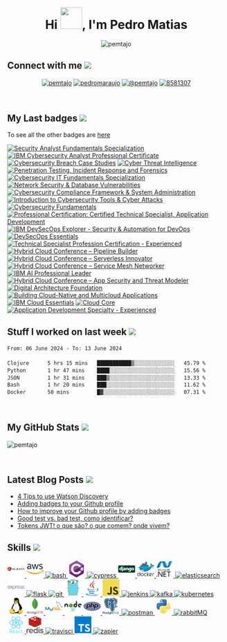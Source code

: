 <h1 align="center">Hi <img src = "https://raw.githubusercontent.com/MartinHeinz/MartinHeinz/master/wave.gif" width="50" height="50">, I'm Pedro Matias</h1>

<p align="center"> <img src="https://komarev.com/ghpvc/?username=pemtajo" alt="pemtajo" /> </p>

<h2> Connect with me <img src='https://raw.githubusercontent.com/ShahriarShafin/ShahriarShafin/main/Assets/handshake.gif' width="100"> </h2>

<p align="center">
<a href="https://dev.to/pemtajo" target="blank"><img align="center" src="https://cdn.jsdelivr.net/npm/simple-icons@3.0.1/icons/dev-dot-to.svg" alt="pemtajo" height="30" width="30" /></a>
<a href="https://linkedin.com/in/pedromaraujo" target="blank"><img align="center" src="https://cdn.jsdelivr.net/npm/simple-icons@3.0.1/icons/linkedin.svg" alt="pedromaraujo" height="30" width="30" /></a>
<a href="https://medium.com/@pemtajo" target="blank"><img align="center" src="https://cdn.jsdelivr.net/npm/simple-icons@3.0.1/icons/medium.svg" alt="@pemtajo" height="30" width="30" /></a>
<a href="https://stackoverflow.com/users/8581307" target="blank"><img align="center" src="https://cdn.jsdelivr.net/npm/simple-icons@3.0.1/icons/stackoverflow.svg" alt="8581307" height="30" width="30" /></a>
</p>

<br />

<h2> My Last badges <img src = "https://media.giphy.com/media/3orifgYbnsq43eFsdO/giphy.gif" width="50"> </h2>

To see all the other badges are [here](https://www.credly.com/users/pemtajo/badges)

<!--START_SECTION:badges-->
[![Security Analyst Fundamentals Specialization](https://images.credly.com/size/100x100/images/89fc0e9e-6da5-4146-b277-cd11c313123f/Security_Analyst_Fundamentals_Specialization.png)](http://www.credly.com/badges/8f3afd71-0986-4779-b2b6-11b824f85d70 "Security Analyst Fundamentals Specialization")
[![IBM Cybersecurity Analyst Professional Certificate](https://images.credly.com/size/100x100/images/a850079a-75bb-41e1-adae-dedfabcf597c/Professional_Certificate_-_IBM_Cybersecurity_Analyst.png)](http://www.credly.com/badges/08a67167-7176-48bf-b173-0d9164dd032c "IBM Cybersecurity Analyst Professional Certificate")
[![Cybersecurity Breach Case Studies](https://images.credly.com/size/100x100/images/5b506ea5-5054-4cac-bf5e-559ac17f988b/image.png)](http://www.credly.com/badges/edf33c2c-8998-4ae0-8995-e65ac4e2b6f4 "Cybersecurity Breach Case Studies")
[![Cyber Threat Intelligence](https://images.credly.com/size/100x100/images/b5b9d324-2c16-4677-8c17-4613f08d0678/image.png)](http://www.credly.com/badges/4bd26724-b573-46cb-a5eb-483b85939d90 "Cyber Threat Intelligence")
[![Penetration Testing, Incident Response and Forensics](https://images.credly.com/size/100x100/images/af0b6fe7-08b7-4380-9a9a-b5aaa2c78ea0/image.png)](http://www.credly.com/badges/ecf01b05-5348-432e-9247-93ea559d31a6 "Penetration Testing, Incident Response and Forensics")
[![Cybersecurity IT Fundamentals Specialization](https://images.credly.com/size/100x100/images/114ee3e0-902b-45df-b9d0-2f72a16386a8/IT_Fund_for_Cyber_Specialist.png)](http://www.credly.com/badges/43542a30-685e-46fb-9b16-da289332e75a "Cybersecurity IT Fundamentals Specialization")
[![Network Security & Database Vulnerabilities](https://images.credly.com/size/100x100/images/630f25fb-d24d-4ee4-acab-c1fa42940ccf/image.png)](http://www.credly.com/badges/e0d89b53-1491-407e-b173-8270a87860e2 "Network Security & Database Vulnerabilities")
[![Cybersecurity Compliance Framework & System Administration](https://images.credly.com/size/100x100/images/35197eb5-da41-4ad5-94e9-ad35c9fd7890/Cybersec_compl_framew_sys_admin.png)](http://www.credly.com/badges/f57ad202-6817-4a11-a6e9-ff3a6027cb94 "Cybersecurity Compliance Framework & System Administration")
[![Introduction to Cybersecurity Tools & Cyber Attacks](https://images.credly.com/size/100x100/images/38d67952-85b2-4a05-b793-9213148a368b/image.png)](http://www.credly.com/badges/373897a6-2e76-4626-b3f7-a9a191c41774 "Introduction to Cybersecurity Tools & Cyber Attacks")
[![Cybersecurity Fundamentals](https://images.credly.com/size/100x100/images/50b96632-6cbb-40b7-ac0e-b83f49ff7f94/image.png)](http://www.credly.com/badges/dcf466df-bca3-4a56-91f0-823e30c05dbd "Cybersecurity Fundamentals")
[![Professional Certification: Certified Technical Specialist, Application Development](https://images.credly.com/size/100x100/images/d087a332-8b99-4bfd-9020-06a41e010158/badge-opencts-certified.png)](http://www.credly.com/badges/944b1c39-9352-48c2-bec7-3340b4c2973c "Professional Certification: Certified Technical Specialist, Application Development")
[![IBM DevSecOps Explorer - Security & Automation for DevOps](https://images.credly.com/size/100x100/images/673f4bed-428d-42cf-b523-3bf266b2bd8f/DevSecOps.png)](http://www.credly.com/badges/f512ba38-fd6c-4e2a-b037-6843953faf6c "IBM DevSecOps Explorer - Security & Automation for DevOps")
[![DevSecOps Essentials](https://images.credly.com/size/100x100/images/6fcae0c0-78b7-48c5-a414-5d21665b2250/DevSecOps-Essentials.png)](http://www.credly.com/badges/c8b48139-2927-4c5e-a896-0693bb9e3443 "DevSecOps Essentials")
[![Technical Specialist Profession Certification - Experienced](https://images.credly.com/size/100x100/images/af9bdfd9-5722-43a1-8aa9-06cdc5b5bd24/Tech-Spec-Experienced.png)](http://www.credly.com/badges/e53315f5-783c-43a2-b1a8-9a05c117b50d "Technical Specialist Profession Certification - Experienced")
[![Hybrid Cloud Conference – Pipeline Builder](https://images.credly.com/size/100x100/images/47069d6e-35c4-46ce-9cf6-12cc92e09a48/Hybrid_Cloud_Conf_-_Pipeline_Builder.png)](http://www.credly.com/badges/2d769f9e-71a3-4394-8cd5-72247346ac76 "Hybrid Cloud Conference – Pipeline Builder")
[![Hybrid Cloud Conference – Serverless Innovator](https://images.credly.com/size/100x100/images/a7c5d4e5-bba1-4541-9b72-138d75f6fa8b/Hybrid_Cloud_Conf_-_Serverless_Innovator.png)](http://www.credly.com/badges/05d8ba97-cf24-4e94-8846-bfab6f4cea67 "Hybrid Cloud Conference – Serverless Innovator")
[![Hybrid Cloud Conference – Service Mesh Networker](https://images.credly.com/size/100x100/images/236f63f5-b7b6-42e8-8151-cc70f0dc8445/Hybrid_Cloud_Conf_-_Service_Mesh_Networker.png)](http://www.credly.com/badges/e81aeddd-ab7c-4e2a-a478-21971b908c0d "Hybrid Cloud Conference – Service Mesh Networker")
[![IBM AI Professional Leader](https://images.credly.com/size/100x100/images/cb003281-a5cb-444d-8296-87ed0464cf5f/IBM-AI-Professional-Leader.png)](http://www.credly.com/badges/a0eae486-d41c-4751-a34b-d390c92af201 "IBM AI Professional Leader")
[![Hybrid Cloud Conference – App Security and Threat Modeler](https://images.credly.com/size/100x100/images/f93b9f99-8d58-431e-82a6-a44c3ab7e668/Hybrid_Cloud_Conf_-_App_Sec_and_Threat_Modler.png)](http://www.credly.com/badges/f291e9a4-0d8d-4121-aa58-1a5914d8feba "Hybrid Cloud Conference – App Security and Threat Modeler")
[![Digital Architecture Foundation](https://images.credly.com/size/100x100/images/a3e393a9-f8f7-4c17-aa97-25fe413e2a5e/Digital-Architecture-Foundation.png)](http://www.credly.com/badges/2d5579dd-c9fd-4782-a01e-e326bf5f6107 "Digital Architecture Foundation")
[![Building Cloud-Native and Multicloud Applications](https://images.credly.com/size/100x100/images/60cc2ff2-e79e-441b-9d9c-4d6fedf81193/Building_Cloud-Native_and_Multicloud_Apps.png)](http://www.credly.com/badges/ffe671c0-05bb-41c3-a19f-d5542705ab21 "Building Cloud-Native and Multicloud Applications")
[![IBM Cloud Essentials](https://images.credly.com/size/100x100/images/58e2cad5-5551-44a6-8285-06d6a4aa9cb3/IBM_Cloud_Essentials.png)](http://www.credly.com/badges/d58d1ef9-da50-49df-bd3d-78067db4c9de "IBM Cloud Essentials")
[![Cloud Core](https://images.credly.com/size/100x100/images/b0607951-b6f7-47d0-af16-7112971ab2ef/Cloud_Core_-_Developer_Skills_Network_-_v3.png)](http://www.credly.com/badges/9ba5d062-f0bc-4b44-96eb-3f7b400be24f "Cloud Core")
[![Application Development Specialty - Experienced](https://images.credly.com/size/100x100/images/221ed70e-0e4b-4cd4-8ad5-9ab6d54bec39/Application-Development-Specialty-Intermediate.png)](http://www.credly.com/badges/b66c9738-e0f7-4f91-934f-01749f89cca2 "Application Development Specialty - Experienced")
<!--END_SECTION:badges-->

<h2> Stuff I worked on last week  <img src = "https://media1.giphy.com/media/JZ40cnfnN11KycrvMF/giphy.gif?cid=ecf05e47a0n3gi1bfqntqmob8g9aid1oyj2wr3ds3mg700bl&rid=giphy.gif" width="40"> </h2>


<!--START_SECTION:waka-->

```txt
From: 06 June 2024 - To: 13 June 2024

Clojure      5 hrs 15 mins   ███████████▒░░░░░░░░░░░░░   45.79 %
Python       1 hr 47 mins    ████░░░░░░░░░░░░░░░░░░░░░   15.56 %
JSON         1 hr 31 mins    ███▒░░░░░░░░░░░░░░░░░░░░░   13.33 %
Bash         1 hr 20 mins    ███░░░░░░░░░░░░░░░░░░░░░░   11.62 %
Docker       50 mins         █▓░░░░░░░░░░░░░░░░░░░░░░░   07.31 %
```

<!--END_SECTION:waka-->

<br />

<h2> My GitHub Stats <img src='https://media1.giphy.com/media/du3J3cXyzhj75IOgvA/giphy.gif?cid=ecf05e47x2g034i9pzwtzzsd3xgg2w9nr94t4tflbbgo3008&rid=giphy.gif' width="40"> </h2>

<p><img align="center" src="https://github-readme-streak-stats.herokuapp.com/?user=pemtajo&theme=dark" alt="pemtajo" /></p>

<br />

<h2> Latest Blog Posts <img src = "https://media.giphy.com/media/inlGp1wGqBog2cVw5y/giphy.gif" width="40"> </h2>

<!-- BLOG-POST-LIST:START -->
- [4 Tips to use Watson Discovery](https://pemtajo.medium.com/4-tips-to-use-watson-discovery-802f3c568315?source=rss-bb908bda42e------2)
- [Adding badges to your Github profile](https://dev.to/pemtajo/how-to-improve-your-github-profile-by-adding-badges-gib)
- [How to improve your Github profile by adding badges](https://pemtajo.medium.com/how-to-improve-your-github-profile-by-adding-badges-2c10363f4f9a?source=rss-bb908bda42e------2)
- [Good test vs. bad test, como identificar?](https://medium.com/devorando/good-test-bad-test-como-identificar-ffd1d43ca034?source=rss-bb908bda42e------2)
- [Tokens JWT! o que são? o que comem? onde vivem?](https://medium.com/devorando/tokens-jwt-o-que-s%C3%A3o-o-que-comem-onde-vivem-f4e85ad37876?source=rss-bb908bda42e------2)
<!-- BLOG-POST-LIST:END -->

<h2> Skills <img src = "https://media2.giphy.com/media/QssGEmpkyEOhBCb7e1/giphy.gif?cid=ecf05e47a0n3gi1bfqntqmob8g9aid1oyj2wr3ds3mg700bl&rid=giphy.gif" width="32"> </h2>

<p align="left"> <a href="https://angular.io" target="_blank"> <img src="https://raw.githubusercontent.com/devicons/devicon/master/icons/angularjs/angularjs-original-wordmark.svg" alt="angularjs" width="40" height="40"/> </a> <a href="https://aws.amazon.com" target="_blank"> <img src="https://raw.githubusercontent.com/devicons/devicon/master/icons/amazonwebservices/amazonwebservices-original-wordmark.svg" alt="aws" width="40" height="40"/> </a> <a href="https://www.gnu.org/software/bash/" target="_blank"> <img src="https://www.vectorlogo.zone/logos/gnu_bash/gnu_bash-icon.svg" alt="bash" width="40" height="40"/> </a> <a href="https://www.w3schools.com/cs/" target="_blank"> <img src="https://raw.githubusercontent.com/devicons/devicon/master/icons/csharp/csharp-original.svg" alt="csharp" width="40" height="40"/> </a> <a href="https://www.cypress.io" target="_blank"> <img src="https://raw.githubusercontent.com/simple-icons/simple-icons/6e46ec1fc23b60c8fd0d2f2ff46db82e16dbd75f/icons/cypress.svg" alt="cypress" width="40" height="40"/> </a> <a href="https://www.djangoproject.com/" target="_blank"> <img src="https://raw.githubusercontent.com/devicons/devicon/master/icons/django/django-original.svg" alt="django" width="40" height="40"/> </a> <a href="https://www.docker.com/" target="_blank"> <img src="https://raw.githubusercontent.com/devicons/devicon/master/icons/docker/docker-original-wordmark.svg" alt="docker" width="40" height="40"/> </a> <a href="https://dotnet.microsoft.com/" target="_blank"> <img src="https://raw.githubusercontent.com/devicons/devicon/master/icons/dot-net/dot-net-original-wordmark.svg" alt="dotnet" width="40" height="40"/> </a> <a href="https://www.elastic.co" target="_blank"> <img src="https://www.vectorlogo.zone/logos/elastic/elastic-icon.svg" alt="elasticsearch" width="40" height="40"/> </a> <a href="https://expressjs.com" target="_blank"> <img src="https://raw.githubusercontent.com/devicons/devicon/master/icons/express/express-original-wordmark.svg" alt="express" width="40" height="40"/> </a> <a href="https://flask.palletsprojects.com/" target="_blank"> <img src="https://www.vectorlogo.zone/logos/pocoo_flask/pocoo_flask-icon.svg" alt="flask" width="40" height="40"/> </a> <a href="https://git-scm.com/" target="_blank"> <img src="https://www.vectorlogo.zone/logos/git-scm/git-scm-icon.svg" alt="git" width="40" height="40"/> </a> <a href="https://golang.org" target="_blank"> <img src="https://raw.githubusercontent.com/devicons/devicon/master/icons/go/go-original.svg" alt="go" width="40" height="40"/> </a> <a href="https://www.java.com" target="_blank"> <img src="https://raw.githubusercontent.com/devicons/devicon/master/icons/java/java-original.svg" alt="java" width="40" height="40"/> </a> <a href="https://developer.mozilla.org/en-US/docs/Web/JavaScript" target="_blank"> <img src="https://raw.githubusercontent.com/devicons/devicon/master/icons/javascript/javascript-original.svg" alt="javascript" width="40" height="40"/> </a> <a href="https://www.jenkins.io" target="_blank"> <img src="https://www.vectorlogo.zone/logos/jenkins/jenkins-icon.svg" alt="jenkins" width="40" height="40"/> </a> <a href="https://kafka.apache.org/" target="_blank"> <img src="https://www.vectorlogo.zone/logos/apache_kafka/apache_kafka-icon.svg" alt="kafka" width="40" height="40"/> </a> <a href="https://kubernetes.io" target="_blank"> <img src="https://www.vectorlogo.zone/logos/kubernetes/kubernetes-icon.svg" alt="kubernetes" width="40" height="40"/> </a> <a href="https://www.linux.org/" target="_blank"> <img src="https://raw.githubusercontent.com/devicons/devicon/master/icons/linux/linux-original.svg" alt="linux" width="40" height="40"/> </a> <a href="https://www.mongodb.com/" target="_blank"> <img src="https://raw.githubusercontent.com/devicons/devicon/master/icons/mongodb/mongodb-original-wordmark.svg" alt="mongodb" width="40" height="40"/> </a> <a href="https://www.mysql.com/" target="_blank"> <img src="https://raw.githubusercontent.com/devicons/devicon/master/icons/mysql/mysql-original-wordmark.svg" alt="mysql" width="40" height="40"/> </a> <a href="https://nodejs.org" target="_blank"> <img src="https://raw.githubusercontent.com/devicons/devicon/master/icons/nodejs/nodejs-original-wordmark.svg" alt="nodejs" width="40" height="40"/> </a> <a href="https://www.php.net" target="_blank"> <img src="https://raw.githubusercontent.com/devicons/devicon/master/icons/php/php-original.svg" alt="php" width="40" height="40"/> </a> <a href="https://www.postgresql.org" target="_blank"> <img src="https://raw.githubusercontent.com/devicons/devicon/master/icons/postgresql/postgresql-original-wordmark.svg" alt="postgresql" width="40" height="40"/> </a> <a href="https://postman.com" target="_blank"> <img src="https://www.vectorlogo.zone/logos/getpostman/getpostman-icon.svg" alt="postman" width="40" height="40"/> </a> <a href="https://www.python.org" target="_blank"> <img src="https://raw.githubusercontent.com/devicons/devicon/master/icons/python/python-original.svg" alt="python" width="40" height="40"/> </a> <a href="https://www.rabbitmq.com" target="_blank"> <img src="https://www.vectorlogo.zone/logos/rabbitmq/rabbitmq-icon.svg" alt="rabbitMQ" width="40" height="40"/> </a> <a href="https://reactjs.org/" target="_blank"> <img src="https://raw.githubusercontent.com/devicons/devicon/master/icons/react/react-original-wordmark.svg" alt="react" width="40" height="40"/> </a> <a href="https://redis.io" target="_blank"> <img src="https://raw.githubusercontent.com/devicons/devicon/master/icons/redis/redis-original-wordmark.svg" alt="redis" width="40" height="40"/> </a> <a href="https://travis-ci.org" target="_blank"> <img src="https://www.vectorlogo.zone/logos/travis-ci/travis-ci-icon.svg" alt="travisci" width="40" height="40"/> </a> <a href="https://www.typescriptlang.org/" target="_blank"> <img src="https://raw.githubusercontent.com/devicons/devicon/master/icons/typescript/typescript-original.svg" alt="typescript" width="40" height="40"/> </a> <a href="https://zapier.com" target="_blank"> <img src="https://www.vectorlogo.zone/logos/zapier/zapier-icon.svg" alt="zapier" width="40" height="40"/> </a> </p>
